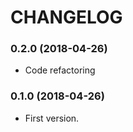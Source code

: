 # CHANGELOG

### 0.2.0 (2018-04-26)

  * Code refactoring

### 0.1.0 (2018-04-26)

  * First version.
